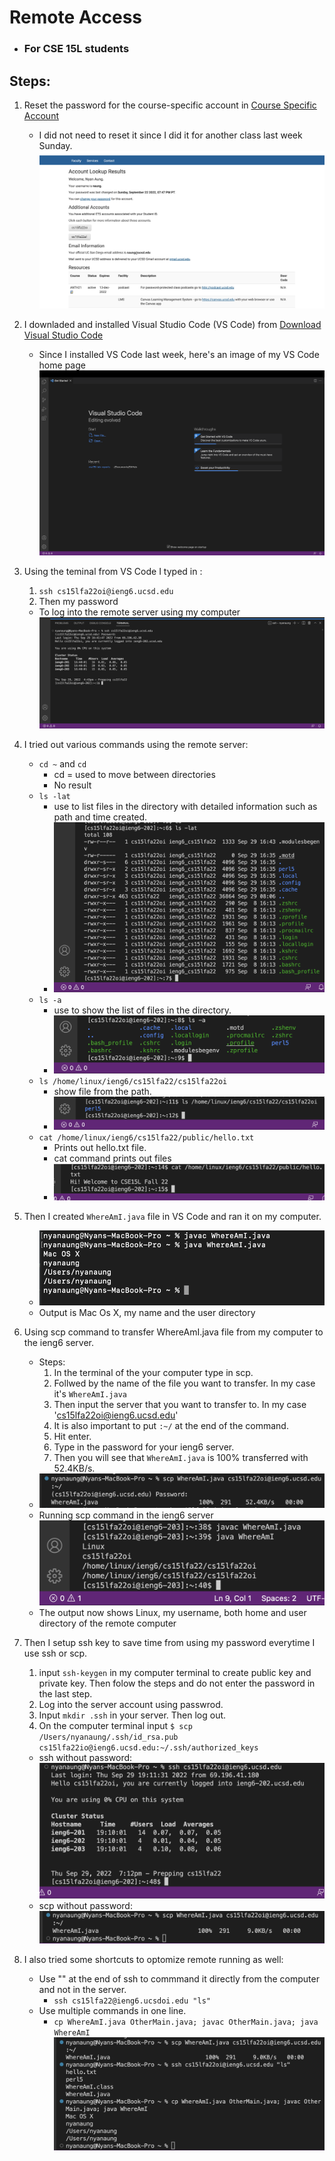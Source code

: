 # Remote Access
* ### For CSE 15L students

## Steps: 

1. Reset the password for the course-specific account in [Course Specific Account](https://sdacs.ucsd.edu/~icc/index.php)
   * I did not need to reset it since I did it for another class last week Sunday. ![UCSD Acc](UCSD%20Acc.png)

2. I downladed and installed Visual Studio Code (VS Code) from [Download Visual Studio Code](https://code.visualstudio.com/) 
   * Since I installed VS Code last week, here's an image of my VS Code home page ![VS Code](VS%20CODE.png) 

3. Using the teminal from VS Code I typed in : 
    1. `ssh cs15lfa22oi@ieng6.ucsd.edu` 
    2. Then my password
    * To log into the remote server using my computer ![firstTimeLogIn](firstTImeLogIn.png)

4. I tried out various commands using the remote server: 
    * `cd ~` and `cd`
       * cd = used to move between directories
       * No result
    * `ls -lat` 
       * use to list files in the directory with detailed information such as path and time created.
       * ![ls -lat](Try-ls-lat.png)
    * `ls -a`
       * use to show the list of files in the directory.
       * ![ls -a](ls-a.png)
    * `ls /home/linux/ieng6/cs15lfa22/cs15lfa22oi`
       * show file from the path.
       * ![ls /home](Try-ls.png)
    * `cat /home/linux/ieng6/cs15lfa22/public/hello.txt`
       * Prints out hello.txt file.
       * cat command prints out files 
       * ![cat](Try-cat.png)

5. Then I created `WhereAmI.java` file in VS Code and ran it on my computer.
   * ![WhereAmI.java in computer](WhereAmI-in-computer.png)
   * Output is Mac Os X, my name and the user directory

6. Using scp command to transfer WhereAmI.java file from my computer to the ieng6 server.
   * Steps: 
      1. In the terminal of the your computer type in scp.
      2. Follwed by the name of the file you want to transfer. In my case it's `WhereAmI.java`
      3. Then input the server that you want to transfer to. In my case 'cs15lfa22oi@ieng6.ucsd.edu'
      4. It is also important to put `:~/` at the end of the command. 
      5. Hit enter.
      6. Type in the password for your ieng6 server. 
      7. Then you will see that `WhereAmI.java` is 100% transferred with 52.4KB/s. 
   * ![Scp WhereAmI](Scp-WhereAmI.png)
   * Running scp command in the ieng6 server ![WhereAmI.java in server](WhereAmI-in-server.png)
   * The output now shows Linux, my username, both home and user directory of the remote computer
 
7. Then I setup ssh key to save time from using my password everytime I use ssh or scp.
   1. input `ssh-keygen` in my computer terminal to create public key and private key. Then folow the steps and do not enter the password in the last step. 
   2. Log into the server account using passwrod.
   3. Input `mkdir .ssh` in your server. Then log out. 
   4. On the computer terminal input `$ scp /Users/nyanaung/.ssh/id_rsa.pub cs15lfa22io@ieng6.ucsd.edu:~/.ssh/authorized_keys`
   * ssh without password: ![ssh without password](Login-without-password.png)
   * scp without password: ![scp without password](Scp-without-password.png)

8. I also tried some shortcuts to optomize remote running as well: 
   * Use "" at the end of ssh to commmand it directly from the computer and not in the server. 
      * `ssh cs15lfa22@ieng6.ucsdoi.edu "ls"`
   * Use multiple commands in one line. 
      * `cp WhereAmI.java OtherMain.java; javac OtherMain.java; java WhereAmI`
    ![Shortcuts](shortcut.png)


       
